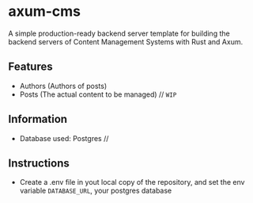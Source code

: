 # axum-cms

A simple production-ready backend server template for building the backend servers of Content Management Systems with Rust and Axum.

## Features
- Authors (Authors of posts)
- Posts (The actual content to be managed) // `WIP`

## Information
- Database used: Postgres //

## Instructions
- Create a .env file in yout local copy of the repository, and set the env variable `DATABASE_URL`, your postgres database
